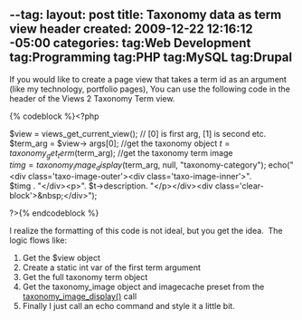 --tag:
layout: post
title: Taxonomy data as term view header
created: 2009-12-22 12:16:12 -05:00
categories: 
tag:Web Development
tag:Programming
tag:PHP
tag:MySQL
tag:Drupal
---
<p>If you would like to create a page view that takes a term id as an argument (like my technology, portfolio pages), You can use the following code in the header of the Views 2 Taxonomy Term view.</p><p>{% codeblock %}&lt;?php
 
  $view = views_get_current_view();
  // [0] is first arg, [1] is second etc.
  $term_arg = $view-&gt; args[0];
  //get the taxonomy object
  $t = taxonomy_get_term($term_arg);
  //get the taxonomy term image  
  $timg = taxonomy_image_display($term_arg, null, "taxonomy-category");
  echo("&lt;div class='taxo-image-outer'&gt;&lt;div class='taxo-image-inner'&gt;".  
             $timg . 
          "&lt;/div&gt;&lt;p&gt;". $t-&gt;description.
                                   "&lt;/p&gt;&lt;/div&gt;&lt;div class='clear-block'&gt;&amp;nbsp;&lt;/div&gt;");

?&gt;{% endcodeblock %}</p><p>I realize the formatting of this code is not ideal, but you get the idea.&nbsp; The logic flows like:</p><ol><li>Get the $view object</li><li>Create a static int var of the first term argument</li><li>Get the full taxonomy term object</li><li>Get the taxonomy_image object and imagecache preset from the<a href="http://drupal.org/node/220844" target="_blank"> taxonomy_image_display()</a> call</li><li>Finally I just call an echo command and style it a little bit.</li></ol>
